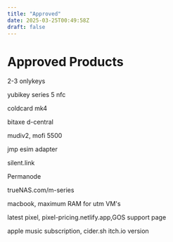 ```yaml
---
title: "Approved"
date: 2025-03-25T00:49:58Z
draft: false
---
```


# Approved Products

2-3 onlykeys

yubikey series 5 nfc

coldcard mk4

bitaxe d-central

mudiv2, mofi 5500

jmp esim adapter

silent.link

Permanode

trueNAS.com/m-series

macbook, maximum RAM for utm VM's

latest pixel, pixel-pricing.netlify.app,GOS support page

apple music subscription, cider.sh itch.io version


